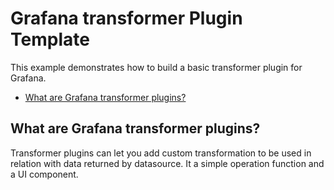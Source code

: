 # Grafana transformer Plugin Template

This example demonstrates how to build a basic transformer plugin for Grafana.

- [What are Grafana transformer plugins?](#what-are-grafana-transformer-plugins)

## What are Grafana transformer plugins?

Transformer plugins can let you add custom transformation to be used in relation with data returned by datasource.
It a simple operation function and a UI component. 
